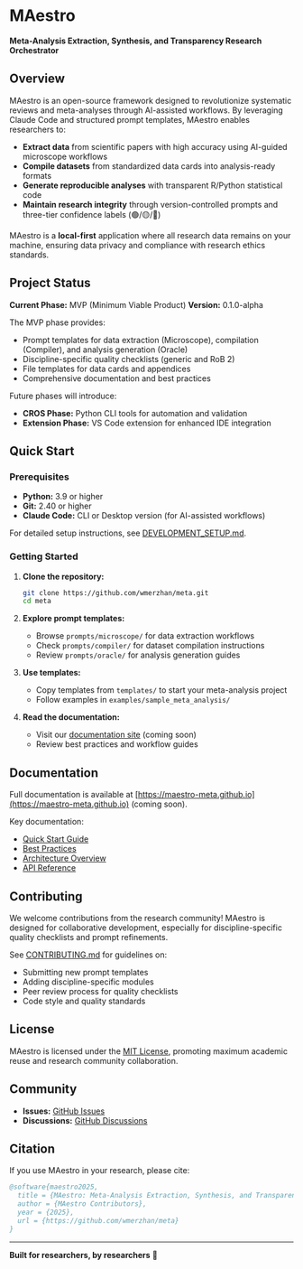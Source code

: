 # MAestro

**Meta-Analysis Extraction, Synthesis, and Transparency Research Orchestrator**

## Overview

MAestro is an open-source framework designed to revolutionize systematic reviews and meta-analyses through AI-assisted workflows. By leveraging Claude Code and structured prompt templates, MAestro enables researchers to:

- **Extract data** from scientific papers with high accuracy using AI-guided microscope workflows
- **Compile datasets** from standardized data cards into analysis-ready formats
- **Generate reproducible analyses** with transparent R/Python statistical code
- **Maintain research integrity** through version-controlled prompts and three-tier confidence labels (🟢/🟡/🔴)

MAestro is a **local-first** application where all research data remains on your machine, ensuring data privacy and compliance with research ethics standards.

## Project Status

**Current Phase:** MVP (Minimum Viable Product)
**Version:** 0.1.0-alpha

The MVP phase provides:
- Prompt templates for data extraction (Microscope), compilation (Compiler), and analysis generation (Oracle)
- Discipline-specific quality checklists (generic and RoB 2)
- File templates for data cards and appendices
- Comprehensive documentation and best practices

Future phases will introduce:
- **CROS Phase:** Python CLI tools for automation and validation
- **Extension Phase:** VS Code extension for enhanced IDE integration

## Quick Start

### Prerequisites

- **Python:** 3.9 or higher
- **Git:** 2.40 or higher
- **Claude Code:** CLI or Desktop version (for AI-assisted workflows)

For detailed setup instructions, see [DEVELOPMENT_SETUP.md](DEVELOPMENT_SETUP.md).

### Getting Started

1. **Clone the repository:**
   ```bash
   git clone https://github.com/wmerzhan/meta.git
   cd meta
   ```

2. **Explore prompt templates:**
   - Browse `prompts/microscope/` for data extraction workflows
   - Check `prompts/compiler/` for dataset compilation instructions
   - Review `prompts/oracle/` for analysis generation guides

3. **Use templates:**
   - Copy templates from `templates/` to start your meta-analysis project
   - Follow examples in `examples/sample_meta_analysis/`

4. **Read the documentation:**
   - Visit our [documentation site](https://maestro-meta.github.io) (coming soon)
   - Review best practices and workflow guides

## Documentation

Full documentation is available at [https://maestro-meta.github.io](https://maestro-meta.github.io) (coming soon).

Key documentation:
- [Quick Start Guide](docs/quickstart.md)
- [Best Practices](docs/best-practices.md)
- [Architecture Overview](docs/architecture.md)
- [API Reference](docs/api/)

## Contributing

We welcome contributions from the research community! MAestro is designed for collaborative development, especially for discipline-specific quality checklists and prompt refinements.

See [CONTRIBUTING.md](CONTRIBUTING.md) for guidelines on:
- Submitting new prompt templates
- Adding discipline-specific modules
- Peer review process for quality checklists
- Code style and quality standards

## License

MAestro is licensed under the [MIT License](LICENSE), promoting maximum academic reuse and research community collaboration.

## Community

- **Issues:** [GitHub Issues](https://github.com/wmerzhan/meta/issues)
- **Discussions:** [GitHub Discussions](https://github.com/wmerzhan/meta/discussions)

## Citation

If you use MAestro in your research, please cite:

```bibtex
@software{maestro2025,
  title = {MAestro: Meta-Analysis Extraction, Synthesis, and Transparency Research Orchestrator},
  author = {MAestro Contributors},
  year = {2025},
  url = {https://github.com/wmerzhan/meta}
}
```

---

**Built for researchers, by researchers** 🔬
